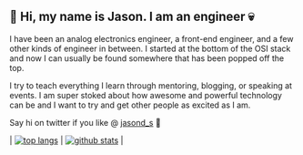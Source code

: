 ## 👻 Hi, my name is Jason. I am an engineer 💀

I have been an analog electronics engineer, a front-end engineer, and a few other kinds of engineer in between. I started at the bottom of the OSI stack and now I can usually be found somewhere that has been popped off the top.

I try to teach everything I learn through mentoring, blogging, or speaking at events. I am super stoked about how awesome and powerful technology can be and I want to try and get other people as excited as I am.

Say hi on twitter if you like @ [jasond_s](https://twitter.com/Jasond_s) 🦆

| [![top langs](https://github-readme-stats.vercel.app/api/top-langs/?username=jasond-s&layout=compact&theme=synthwave)](https://github.com/anuraghazra/github-readme-stats) | [![github stats](https://github-readme-stats.vercel.app/api?username=jasond-s&count_private=true&show_icons=true&theme=synthwave)](https://github.com/anuraghazra/github-readme-stats) |
